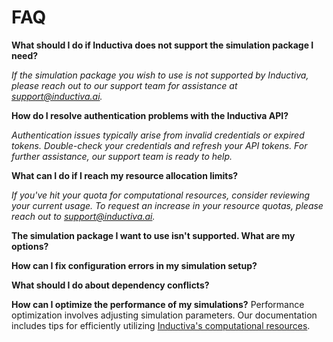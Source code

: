 # FAQ

**What should I do if Inductiva does not support the simulation package I need?**

*If the simulation package you wish to use is not supported by Inductiva, please reach out to our support team for assistance at support@inductiva.ai.*

**How do I resolve authentication problems with the Inductiva API?**

*Authentication issues typically arise from invalid credentials or expired tokens. Double-check your credentials and refresh your API tokens. For further assistance, our support team is ready to help.*

**What can I do if I reach my resource allocation limits?**

*If you've hit your quota for computational resources, consider reviewing your current usage. To request an increase in your resource quotas, please reach out to support@inductiva.ai.*

**The simulation package I want to use isn't supported. What are my options?**

**How can I fix configuration errors in my simulation setup?**

**What should I do about dependency conflicts?**

**How can I optimize the performance of my simulations?**
Performance optimization involves adjusting simulation parameters. Our documentation includes tips for efficiently utilizing [Inductiva's computational resources](../introduction/infrastructure.md).
